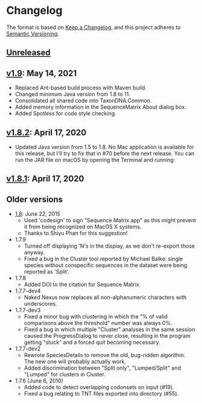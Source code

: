 # Changelog

The format is based on [Keep a Changelog](https://keepachangelog.com/en/1.0.0/),
and this project adheres to [Semantic Versioning](https://semver.org/spec/v2.0.0.html).

## [Unreleased]

## [v1.9]: May 14, 2021

- Replaced Ant-based build process with Maven build.
- Changed minimum Java version from 1.8 to 11.
- Consolidated all shared code into TaxonDNA.Common.
- Added memory information in the SequenceMatrix About dialog box.
- Added Spotless for code style checking.

## [v1.8.2]: April 17, 2020

- Updated Java version from 1.5 to 1.8. No Mac application is available for this release, but I'll try to fix that in #70 before the next release. You can run the JAR file on macOS by opening the Terminal and running:

## [v1.8.1]: April 17, 2020

## Older versions

- [1.8]: June 22, 2015
  - Used 'codesign' to sign "Sequence Matrix.app" as this might prevent
    it from being recognized on MacOS X systems.
  - Thanks to Shiyu Phan for this suggestion!
- 1.7.9
  - Turned off displaying 'N's in the display, as we don't re-export
    those anyway.
  - Fixed a bug in the Cluster tool reported by Michael Balke: single
    species without conspecific sequences in the dataset were being
    reported as 'Split'.
- 1.7.8
  - Added DOI to the citation for Sequence Matrix.
- 1.7.7-dev4
  - Naked Nexus now replaces all non-alphanumeric characters with underscores.
- 1.7.7-dev3
  - Fixed a minor bug with clustering in which the "% of valid comparisons
    	above the threshold" number was always 0%.
  - Fixed a bug in which multiple "Cluster" analyses in the same session
    caused the ProgressDialog to never close, resulting in the program
    getting "stuck" and a forced quit becoming necessary.
- 1.7.7-dev2
  - Rewrote SpeciesDetails to remove the old, bug-ridden algorithm.
    The new one will probably actually work.
  - Added discrimination between "Split only", "Lumped/Split" and
    "Lumped" for clusters in Cluster.
- 1.7.6 (June 6, 2010)
  - Added code to detect overlapping codonsets on input (#19).
  - Fixed a bug relating to TNT files exported into directory (#55).

[Unreleased]: https://github.com/gaurav/taxondna/compare/v1.9...HEAD
[v1.9]: https://github.com/gaurav/taxondna/compare/v1.8.2...v1.9
[v1.8.2]: https://github.com/gaurav/taxondna/compare/v1.8.1...v1.8.2
[v1.8.1]: https://github.com/gaurav/taxondna/compare/v1.8...v1.8.1
[1.8]: https://github.com/gaurav/taxondna/releases/tag/1.8

